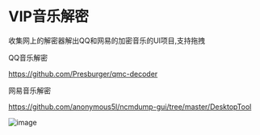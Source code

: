 # VIP音乐解密
收集网上的解密器解出QQ和网易的加密音乐的UI项目,支持拖拽

QQ音乐解密

https://github.com/Presburger/qmc-decoder

网易音乐解密

https://github.com/anonymous5l/ncmdump-gui/tree/master/DesktopTool


![image](https://github.com/taisandog/DumpMusic/raw/master/into.png)
